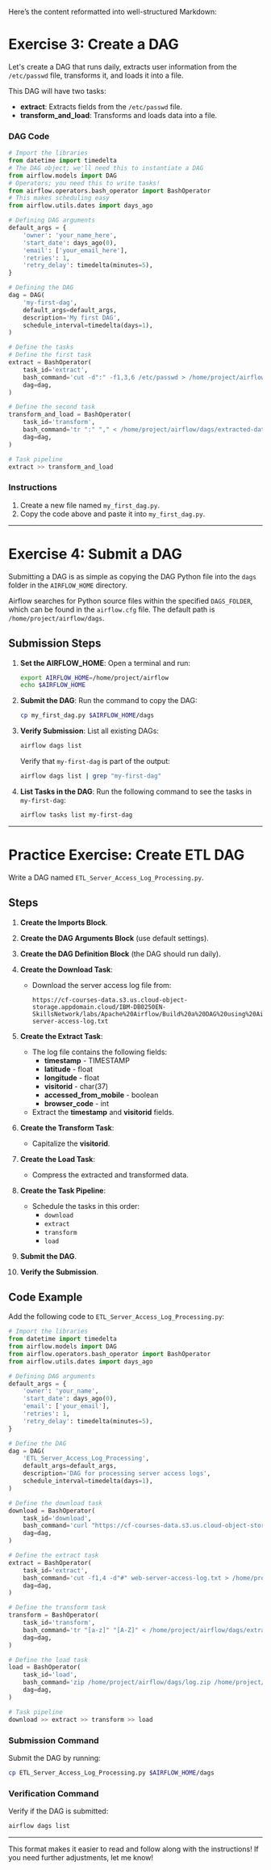 Here’s the content reformatted into well-structured Markdown:

# Exercise 3: Create a DAG

Let's create a DAG that runs daily, extracts user information from the `/etc/passwd` file, transforms it, and loads it into a file.

This DAG will have two tasks:
- **extract**: Extracts fields from the `/etc/passwd` file.
- **transform_and_load**: Transforms and loads data into a file.

### DAG Code

```python
# Import the libraries
from datetime import timedelta
# The DAG object; we'll need this to instantiate a DAG
from airflow.models import DAG
# Operators; you need this to write tasks!
from airflow.operators.bash_operator import BashOperator
# This makes scheduling easy
from airflow.utils.dates import days_ago

# Defining DAG arguments
default_args = {
    'owner': 'your_name_here',
    'start_date': days_ago(0),
    'email': ['your_email_here'],
    'retries': 1,
    'retry_delay': timedelta(minutes=5),
}

# Defining the DAG
dag = DAG(
    'my-first-dag',
    default_args=default_args,
    description='My first DAG',
    schedule_interval=timedelta(days=1),
)

# Define the tasks
# Define the first task
extract = BashOperator(
    task_id='extract',
    bash_command='cut -d":" -f1,3,6 /etc/passwd > /home/project/airflow/dags/extracted-data.txt',
    dag=dag,
)

# Define the second task
transform_and_load = BashOperator(
    task_id='transform',
    bash_command='tr ":" "," < /home/project/airflow/dags/extracted-data.txt > /home/project/airflow/dags/transformed-data.csv',
    dag=dag,
)

# Task pipeline
extract >> transform_and_load
```

### Instructions
1. Create a new file named `my_first_dag.py`.
2. Copy the code above and paste it into `my_first_dag.py`.

---

# Exercise 4: Submit a DAG

Submitting a DAG is as simple as copying the DAG Python file into the `dags` folder in the `AIRFLOW_HOME` directory.

Airflow searches for Python source files within the specified `DAGS_FOLDER`, which can be found in the `airflow.cfg` file. The default path is `/home/project/airflow/dags`.

## Submission Steps

1. **Set the AIRFLOW_HOME**:
   Open a terminal and run:
   ```bash
   export AIRFLOW_HOME=/home/project/airflow
   echo $AIRFLOW_HOME
   ```

2. **Submit the DAG**:
   Run the command to copy the DAG:
   ```bash
   cp my_first_dag.py $AIRFLOW_HOME/dags
   ```

3. **Verify Submission**:
   List all existing DAGs:
   ```bash
   airflow dags list
   ```

   Verify that `my-first-dag` is part of the output:
   ```bash
   airflow dags list | grep "my-first-dag"
   ```

4. **List Tasks in the DAG**:
   Run the following command to see the tasks in `my-first-dag`:
   ```bash
   airflow tasks list my-first-dag
   ```

---

# Practice Exercise: Create ETL DAG

Write a DAG named `ETL_Server_Access_Log_Processing.py`.

## Steps

1. **Create the Imports Block**.
2. **Create the DAG Arguments Block** (use default settings).
3. **Create the DAG Definition Block** (the DAG should run daily).
4. **Create the Download Task**:
   - Download the server access log file from:
     ```
     https://cf-courses-data.s3.us.cloud-object-storage.appdomain.cloud/IBM-DB0250EN-SkillsNetwork/labs/Apache%20Airflow/Build%20a%20DAG%20using%20Airflow/web-server-access-log.txt
     ```

5. **Create the Extract Task**:
   - The log file contains the following fields:
     - **timestamp** - TIMESTAMP
     - **latitude** - float
     - **longitude** - float
     - **visitorid** - char(37)
     - **accessed_from_mobile** - boolean
     - **browser_code** - int
   - Extract the **timestamp** and **visitorid** fields.

6. **Create the Transform Task**:
   - Capitalize the **visitorid**.

7. **Create the Load Task**:
   - Compress the extracted and transformed data.

8. **Create the Task Pipeline**:
   - Schedule the tasks in this order:
     - `download`
     - `extract`
     - `transform`
     - `load`

9. **Submit the DAG**.

10. **Verify the Submission**.

## Code Example

Add the following code to `ETL_Server_Access_Log_Processing.py`:

```python
# Import the libraries
from datetime import timedelta
from airflow.models import DAG
from airflow.operators.bash_operator import BashOperator
from airflow.utils.dates import days_ago

# Defining DAG arguments
default_args = {
    'owner': 'your_name',
    'start_date': days_ago(0),
    'email': ['your_email'],
    'retries': 1,
    'retry_delay': timedelta(minutes=5),
}

# Define the DAG
dag = DAG(
    'ETL_Server_Access_Log_Processing',
    default_args=default_args,
    description='DAG for processing server access logs',
    schedule_interval=timedelta(days=1),
)

# Define the download task
download = BashOperator(
    task_id='download',
    bash_command='curl "https://cf-courses-data.s3.us.cloud-object-storage.appdomain.cloud/IBM-DB0250EN-SkillsNetwork/labs/Apache%20Airflow/Build%20a%20DAG%20using%20Airflow/web-server-access-log.txt" -o web-server-access-log.txt',
    dag=dag,
)

# Define the extract task
extract = BashOperator(
    task_id='extract',
    bash_command='cut -f1,4 -d"#" web-server-access-log.txt > /home/project/airflow/dags/extracted.txt',
    dag=dag,
)

# Define the transform task
transform = BashOperator(
    task_id='transform',
    bash_command='tr "[a-z]" "[A-Z]" < /home/project/airflow/dags/extracted.txt > /home/project/airflow/dags/capitalized.txt',
    dag=dag,
)

# Define the load task
load = BashOperator(
    task_id='load',
    bash_command='zip /home/project/airflow/dags/log.zip /home/project/airflow/dags/capitalized.txt',
    dag=dag,
)

# Task pipeline
download >> extract >> transform >> load
```

### Submission Command

Submit the DAG by running:
```bash
cp ETL_Server_Access_Log_Processing.py $AIRFLOW_HOME/dags
```

### Verification Command

Verify if the DAG is submitted:
```bash
airflow dags list
```

---

This format makes it easier to read and follow along with the instructions! If you need further adjustments, let me know!
